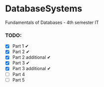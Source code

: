 # DatabaseSystems

Fundamentals of Databases - 4th semester IT

### TODO:

-   [x] Part 1 ✔
-   [x] Part 2 ✔
-   [x] Part 2 additional ✔
-   [x] Part 3 ✔
-   [x] Part 3 additional ✔
-   [ ] Part 4
-   [ ] Part 5
